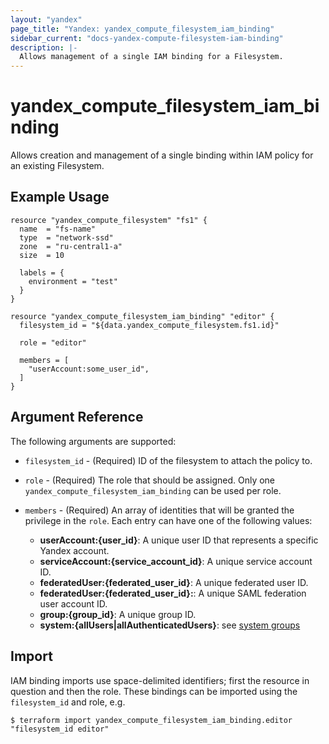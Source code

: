 ```yaml
---
layout: "yandex"
page_title: "Yandex: yandex_compute_filesystem_iam_binding"
sidebar_current: "docs-yandex-compute-filesystem-iam-binding"
description: |-
  Allows management of a single IAM binding for a Filesystem.
---
```


# yandex\_compute\_filesystem\_iam\_binding

Allows creation and management of a single binding within IAM policy for
an existing Filesystem.

## Example Usage

```hcl
resource "yandex_compute_filesystem" "fs1" {
  name  = "fs-name"
  type  = "network-ssd"
  zone  = "ru-central1-a"
  size  = 10

  labels = {
    environment = "test"
  }
}

resource "yandex_compute_filesystem_iam_binding" "editor" {
  filesystem_id = "${data.yandex_compute_filesystem.fs1.id}"

  role = "editor"

  members = [
    "userAccount:some_user_id",
  ]
}
```

## Argument Reference

The following arguments are supported:

* `filesystem_id` - (Required) ID of the filesystem to attach the policy to.

* `role` - (Required) The role that should be assigned. Only one
  `yandex_compute_filesystem_iam_binding` can be used per role.

* `members` - (Required) An array of identities that will be granted the privilege in the `role`.
  Each entry can have one of the following values:
    * **userAccount:{user_id}**: A unique user ID that represents a specific Yandex account.
    * **serviceAccount:{service_account_id}**: A unique service account ID.
    * **federatedUser:{federated_user_id}**: A unique federated user ID.
    * **federatedUser:{federated_user_id}:**: A unique SAML federation user account ID.
    * **group:{group_id}**: A unique group ID.
    * **system:{allUsers|allAuthenticatedUsers}**: see [system groups](https://cloud.yandex.com/docs/iam/concepts/access-control/system-group)

## Import

IAM binding imports use space-delimited identifiers; first the resource in question and then the role.
These bindings can be imported using the `filesystem_id` and role, e.g.

```
$ terraform import yandex_compute_filesystem_iam_binding.editor "filesystem_id editor"
```
